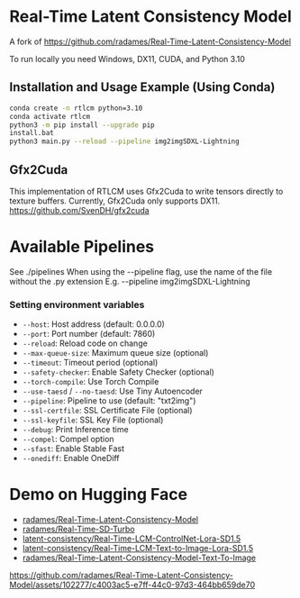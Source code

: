 # Real-Time Latent Consistency Model

A fork of https://github.com/radames/Real-Time-Latent-Consistency-Model

To run locally you need Windows, DX11, CUDA, and Python 3.10

## Installation and Usage Example (Using Conda)

```bash
conda create -n rtlcm python=3.10
conda activate rtlcm
python3 -m pip install --upgrade pip
install.bat
python3 main.py --reload --pipeline img2imgSDXL-Lightning
```

## Gfx2Cuda

This implementation of RTLCM uses Gfx2Cuda to write tensors directly to texture buffers. Currently, Gfx2Cuda only supports DX11.
https://github.com/SvenDH/gfx2cuda

# Available Pipelines

See ./pipelines
When using the --pipeline flag, use the name of the file without the .py extension
E.g. --pipeline img2imgSDXL-Lightning

### Setting environment variables

- `--host`: Host address (default: 0.0.0.0)
- `--port`: Port number (default: 7860)
- `--reload`: Reload code on change
- `--max-queue-size`: Maximum queue size (optional)
- `--timeout`: Timeout period (optional)
- `--safety-checker`: Enable Safety Checker (optional)
- `--torch-compile`: Use Torch Compile
- `--use-taesd` / `--no-taesd`: Use Tiny Autoencoder
- `--pipeline`: Pipeline to use (default: "txt2img")
- `--ssl-certfile`: SSL Certificate File (optional)
- `--ssl-keyfile`: SSL Key File (optional)
- `--debug`: Print Inference time
- `--compel`: Compel option
- `--sfast`: Enable Stable Fast
- `--onediff`: Enable OneDiff

# Demo on Hugging Face

- [radames/Real-Time-Latent-Consistency-Model](https://huggingface.co/spaces/radames/Real-Time-Latent-Consistency-Model)
- [radames/Real-Time-SD-Turbo](https://huggingface.co/spaces/radames/Real-Time-SD-Turbo)
- [latent-consistency/Real-Time-LCM-ControlNet-Lora-SD1.5](https://huggingface.co/spaces/latent-consistency/Real-Time-LCM-ControlNet-Lora-SD1.5)
- [latent-consistency/Real-Time-LCM-Text-to-Image-Lora-SD1.5](https://huggingface.co/spaces/latent-consistency/Real-Time-LCM-Text-to-Image-Lora-SD1.5)
- [radames/Real-Time-Latent-Consistency-Model-Text-To-Image](https://huggingface.co/spaces/radames/Real-Time-Latent-Consistency-Model-Text-To-Image)

https://github.com/radames/Real-Time-Latent-Consistency-Model/assets/102277/c4003ac5-e7ff-44c0-97d3-464bb659de70

